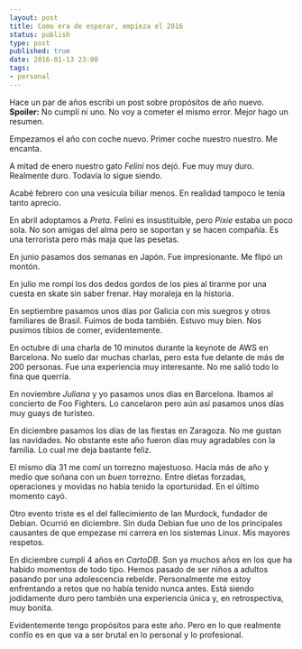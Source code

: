 ```yaml
--- 
layout: post
title: Como era de esperar, empieza el 2016
status: publish
type: post
published: true
date: 2016-01-13 23:00
tags: 
- personal
---
```


Hace un par de años escribi un post sobre propósitos de año nuevo. **Spoiler:** No cumplí ni uno.
No voy a cometer el mismo error. Mejor hago un resumen.

Empezamos el año con coche nuevo. Primer coche nuestro nuestro. Me encanta.

A mitad de enero nuestro gato *Felini* nos dejó. Fue muy muy duro. Realmente duro. Todavía lo sigue siendo.

Acabé febrero con una vesícula biliar menos. En realidad tampoco le tenía tanto aprecio.

En abril adoptamos a *Preta*. Felini es insustituible, pero *Pixie* estaba un poco sola. No son amigas del alma pero se soportan y se hacen compañía. Es una terrorista pero más maja que las pesetas.

En junio pasamos dos semanas en Japón. Fue impresionante. Me flipó un montón.

En julio me rompí los dos dedos gordos de los pies al tirarme por una cuesta en skate sin saber frenar. Hay moraleja en la historia.

En septiembre pasamos unos días por Galicia con mis suegros y otros familiares de Brasil. Fuimos de boda también. Estuvo muy bien. Nos pusimos tibios de comer, evidentemente.

En octubre di una charla de 10 minutos durante la keynote de AWS en Barcelona. No suelo dar muchas charlas, pero esta fue delante de más de 200 personas. Fue una experiencia muy interesante. No me salió todo lo fina que querría.

En noviembre *Juliana* y yo pasamos unos días en Barcelona. Ibamos al concierto de Foo Fighters. Lo cancelaron pero aún así pasamos unos días muy guays de turisteo.

En diciembre pasamos los días de las fiestas en Zaragoza. No me gustan las navidades. No obstante este año fueron días muy agradables con la familia. Lo cual me deja bastante feliz.

El mismo día 31 me comí un torrezno majestuoso. Hacía más de año y medio que soñana con un *buen* torrezno. Entre dietas forzadas, operaciones y movidas no había tenido la oportunidad. En el último momento cayó.

Otro evento triste es el del fallecimiento de Ian Murdock, fundador de Debian. Ocurrió en diciembre. Sin duda Debian fue uno de los principales causantes de que empezase mi carrera en los sistemas Linux. Mis mayores respetos.


En diciembre cumplí 4 años en *CartoDB*. Son ya muchos años en los que ha habido momentos de todo tipo. Hemos pasado de ser niños a adultos pasando por una adolescencia rebelde. Personalmente me estoy enfrentando a retos que no había tenido nunca antes. Está siendo jodidamente duro pero también una experiencia única y, en retrospectiva, muy bonita.

Evidentemente tengo propósitos para este año. Pero en lo que realmente confío es en que va a ser brutal en lo personal y lo profesional.
